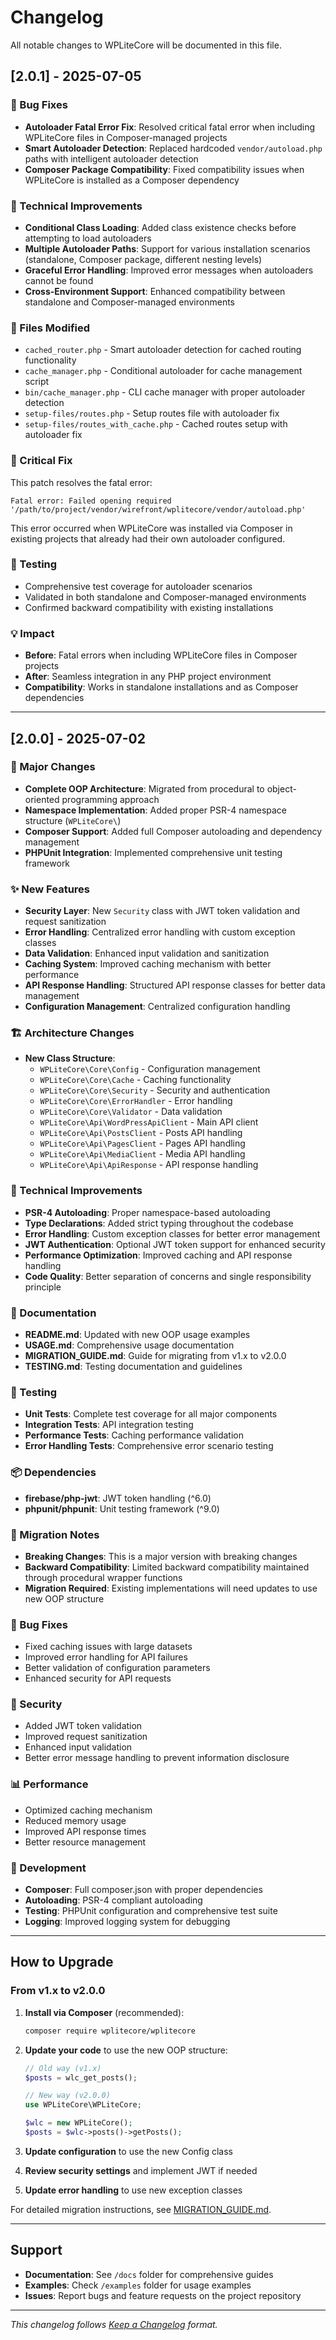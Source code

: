 # Changelog

All notable changes to WPLiteCore will be documented in this file.

## [2.0.1] - 2025-07-05

### 🐛 Bug Fixes
- **Autoloader Fatal Error Fix**: Resolved critical fatal error when including WPLiteCore files in Composer-managed projects
- **Smart Autoloader Detection**: Replaced hardcoded `vendor/autoload.php` paths with intelligent autoloader detection
- **Composer Package Compatibility**: Fixed compatibility issues when WPLiteCore is installed as a Composer dependency

### 🔧 Technical Improvements
- **Conditional Class Loading**: Added class existence checks before attempting to load autoloaders
- **Multiple Autoloader Paths**: Support for various installation scenarios (standalone, Composer package, different nesting levels)
- **Graceful Error Handling**: Improved error messages when autoloaders cannot be found
- **Cross-Environment Support**: Enhanced compatibility between standalone and Composer-managed environments

### 📁 Files Modified
- `cached_router.php` - Smart autoloader detection for cached routing functionality
- `cache_manager.php` - Conditional autoloader for cache management script
- `bin/cache_manager.php` - CLI cache manager with proper autoloader detection
- `setup-files/routes.php` - Setup routes file with autoloader fix
- `setup-files/routes_with_cache.php` - Cached routes setup with autoloader fix

### 🚨 Critical Fix
This patch resolves the fatal error:
```
Fatal error: Failed opening required '/path/to/project/vendor/wirefront/wplitecore/vendor/autoload.php'
```

This error occurred when WPLiteCore was installed via Composer in existing projects that already had their own autoloader configured.

### 🧪 Testing
- Comprehensive test coverage for autoloader scenarios
- Validated in both standalone and Composer-managed environments
- Confirmed backward compatibility with existing installations

### 💡 Impact
- **Before**: Fatal errors when including WPLiteCore files in Composer projects
- **After**: Seamless integration in any PHP project environment
- **Compatibility**: Works in standalone installations and as Composer dependencies

---

## [2.0.0] - 2025-07-02

### 🚀 Major Changes
- **Complete OOP Architecture**: Migrated from procedural to object-oriented programming approach
- **Namespace Implementation**: Added proper PSR-4 namespace structure (`WPLiteCore\`)
- **Composer Support**: Added full Composer autoloading and dependency management
- **PHPUnit Integration**: Implemented comprehensive unit testing framework

### ✨ New Features
- **Security Layer**: New `Security` class with JWT token validation and request sanitization
- **Error Handling**: Centralized error handling with custom exception classes
- **Data Validation**: Enhanced input validation and sanitization
- **Caching System**: Improved caching mechanism with better performance
- **API Response Handling**: Structured API response classes for better data management
- **Configuration Management**: Centralized configuration handling

### 🏗️ Architecture Changes
- **New Class Structure**:
  - `WPLiteCore\Core\Config` - Configuration management
  - `WPLiteCore\Core\Cache` - Caching functionality
  - `WPLiteCore\Core\Security` - Security and authentication
  - `WPLiteCore\Core\ErrorHandler` - Error handling
  - `WPLiteCore\Core\Validator` - Data validation
  - `WPLiteCore\Api\WordPressApiClient` - Main API client
  - `WPLiteCore\Api\PostsClient` - Posts API handling
  - `WPLiteCore\Api\PagesClient` - Pages API handling
  - `WPLiteCore\Api\MediaClient` - Media API handling
  - `WPLiteCore\Api\ApiResponse` - API response handling

### 🔧 Technical Improvements
- **PSR-4 Autoloading**: Proper namespace-based autoloading
- **Type Declarations**: Added strict typing throughout the codebase
- **Error Handling**: Custom exception classes for better error management
- **JWT Authentication**: Optional JWT token support for enhanced security
- **Performance Optimization**: Improved caching and API response handling
- **Code Quality**: Better separation of concerns and single responsibility principle

### 📝 Documentation
- **README.md**: Updated with new OOP usage examples
- **USAGE.md**: Comprehensive usage documentation
- **MIGRATION_GUIDE.md**: Guide for migrating from v1.x to v2.0.0
- **TESTING.md**: Testing documentation and guidelines

### 🧪 Testing
- **Unit Tests**: Complete test coverage for all major components
- **Integration Tests**: API integration testing
- **Performance Tests**: Caching performance validation
- **Error Handling Tests**: Comprehensive error scenario testing

### 📦 Dependencies
- **firebase/php-jwt**: JWT token handling (^6.0)
- **phpunit/phpunit**: Unit testing framework (^9.0)

### 🔄 Migration Notes
- **Breaking Changes**: This is a major version with breaking changes
- **Backward Compatibility**: Limited backward compatibility maintained through procedural wrapper functions
- **Migration Required**: Existing implementations will need updates to use new OOP structure

### 🐛 Bug Fixes
- Fixed caching issues with large datasets
- Improved error handling for API failures
- Better validation of configuration parameters
- Enhanced security for API requests

### 🚨 Security
- Added JWT token validation
- Improved request sanitization
- Enhanced input validation
- Better error message handling to prevent information disclosure

### 📊 Performance
- Optimized caching mechanism
- Reduced memory usage
- Improved API response times
- Better resource management

### 🔧 Development
- **Composer**: Full composer.json with proper dependencies
- **Autoloading**: PSR-4 compliant autoloading
- **Testing**: PHPUnit configuration and comprehensive test suite
- **Logging**: Improved logging system for debugging

---

## How to Upgrade

### From v1.x to v2.0.0

1. **Install via Composer** (recommended):
   ```bash
   composer require wplitecore/wplitecore
   ```

2. **Update your code** to use the new OOP structure:
   ```php
   // Old way (v1.x)
   $posts = wlc_get_posts();
   
   // New way (v2.0.0)
   use WPLiteCore\WPLiteCore;
   
   $wlc = new WPLiteCore();
   $posts = $wlc->posts()->getPosts();
   ```

3. **Update configuration** to use the new Config class
4. **Review security settings** and implement JWT if needed
5. **Update error handling** to use new exception classes

For detailed migration instructions, see [MIGRATION_GUIDE.md](docs/MIGRATION_GUIDE.md).

---

## Support

- **Documentation**: See `/docs` folder for comprehensive guides
- **Examples**: Check `/examples` folder for usage examples
- **Issues**: Report bugs and feature requests on the project repository

---

*This changelog follows [Keep a Changelog](https://keepachangelog.com/en/1.0.0/) format.*
